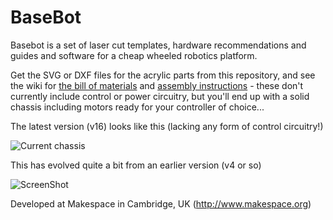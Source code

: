 BaseBot
=======

Basebot is a set of laser cut templates, hardware recommendations and guides and software for a cheap wheeled robotics platform.

Get the SVG or DXF files for the acrylic parts from this repository, and see the wiki for [the bill of materials](http://basebot.org/w/index.php?title=Bill_of_Materials) and [assembly instructions](http://basebot.org/w/index.php?title=Assembly_Instructions) - these don't currently include control or power circuitry, but you'll end up with a solid chassis including motors ready for your controller of choice...

The latest version (v16) looks like this (lacking any form of control circuitry!)

![Current chassis](http://basebot.org/w/images/5/5d/28_final_assembly.jpg)

This has evolved quite a bit from an earlier version (v4 or so)

![ScreenShot](http://farm8.staticflickr.com/7430/10362669384_c498b2619c_c_d.jpg)

Developed at Makespace in Cambridge, UK (http://www.makespace.org)
